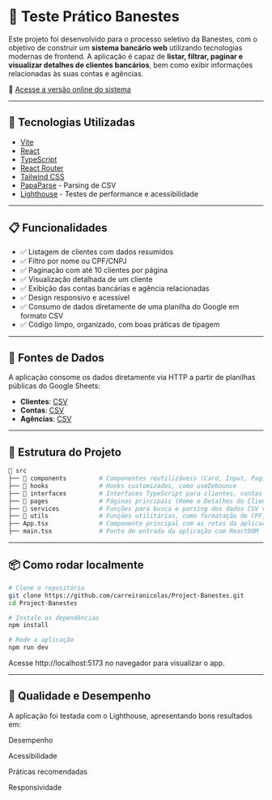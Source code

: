 
# 💸 Teste Prático Banestes

Este projeto foi desenvolvido para o processo seletivo da Banestes, com o objetivo de construir um **sistema bancário web** utilizando tecnologias modernas de frontend. A aplicação é capaz de **listar, filtrar, paginar e visualizar detalhes de clientes bancários**, bem como exibir informações relacionadas às suas contas e agências.

🔗 [Acesse a versão online do sistema](https://carreiranicolas.github.io/Project-Banestes/) <!-- substitua se o link de deploy for outro -->

---

## 🚀 Tecnologias Utilizadas

- [Vite](https://vitejs.dev/)
- [React](https://reactjs.org/)
- [TypeScript](https://www.typescriptlang.org/)
- [React Router](https://reactrouter.com/) <!-- remova se não utilizou -->
- [Tailwind CSS](https://tailwindcss.com/) <!-- remova se não utilizou -->
- [PapaParse](https://www.papaparse.com/) - Parsing de CSV
- [Lighthouse](https://developer.chrome.com/docs/lighthouse/overview) - Testes de performance e acessibilidade

---

## 📋 Funcionalidades

- ✅ Listagem de clientes com dados resumidos
- ✅ Filtro por nome ou CPF/CNPJ
- ✅ Paginação com até 10 clientes por página
- ✅ Visualização detalhada de um cliente
- ✅ Exibição das contas bancárias e agência relacionadas
- ✅ Design responsivo e acessível
- ✅ Consumo de dados diretamente de uma planilha do Google em formato CSV
- ✅ Código limpo, organizado, com boas práticas de tipagem

---

## 🔗 Fontes de Dados

A aplicação consome os dados diretamente via HTTP a partir de planilhas públicas do Google Sheets:

- **Clientes**: [CSV](https://docs.google.com/spreadsheets/d/1PBN_HQOi5ZpKDd63mouxttFvvCwtmY97Tb5if5_cdBA/gviz/tq?tqx=out:csv&sheet=clientes)
- **Contas**: [CSV](https://docs.google.com/spreadsheets/d/1PBN_HQOi5ZpKDd63mouxttFvvCwtmY97Tb5if5_cdBA/gviz/tq?tqx=out:csv&sheet=contas)
- **Agências**: [CSV](https://docs.google.com/spreadsheets/d/1PBN_HQOi5ZpKDd63mouxttFvvCwtmY97Tb5if5_cdBA/gviz/tq?tqx=out:csv&sheet=agencias)

---

## 🧩 Estrutura do Projeto

```bash
📂 src
├── 📁 components         # Componentes reutilizáveis (Card, Input, Pagination, etc.)
├── 📁 hooks              # Hooks customizados, como useDebounce
├── 📁 interfaces         # Interfaces TypeScript para clientes, contas e agências
├── 📁 pages              # Páginas principais (Home e Detalhes do Cliente)
├── 📁 services           # Funções para busca e parsing dos dados CSV via Fetch + PapaParse
├── 📁 utils              # Funções utilitárias, como formatação de CPF, moeda, etc.
├── App.tsx              # Componente principal com as rotas da aplicação
├── main.tsx             # Ponto de entrada da aplicação com ReactDOM

```
---

## 📦 Como rodar localmente

```bash
# Clone o repositório
git clone https://github.com/carreiranicolas/Project-Banestes.git
cd Project-Banestes

# Instale as dependências
npm install

# Rode a aplicação
npm run dev
```
Acesse http://localhost:5173 no navegador para visualizar o app.

---
## 🧪 Qualidade e Desempenho
A aplicação foi testada com o Lighthouse, apresentando bons resultados em:

Desempenho

Acessibilidade

Práticas recomendadas

Responsividade
